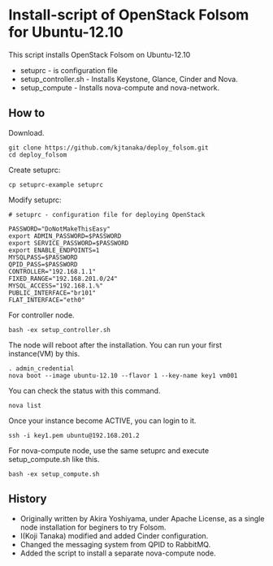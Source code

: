 Install-script of OpenStack Folsom for Ubuntu-12.10
======================================================

This script installs OpenStack Folsom on Ubuntu-12.10

* setuprc - is configuration file
* setup_controller.sh - Installs Keystone, Glance, Cinder and Nova.
* setup_compute - Installs nova-compute and nova-network.

How to
------
Download.
```
git clone https://github.com/kjtanaka/deploy_folsom.git
cd deploy_folsom
```

Create setuprc:
```
cp setuprc-example setuprc
```

Modify setuprc:
```
# setuprc - configuration file for deploying OpenStack

PASSWORD="DoNotMakeThisEasy"
export ADMIN_PASSWORD=$PASSWORD
export SERVICE_PASSWORD=$PASSWORD
export ENABLE_ENDPOINTS=1
MYSQLPASS=$PASSWORD
QPID_PASS=$PASSWORD
CONTROLLER="192.168.1.1"
FIXED_RANGE="192.168.201.0/24"
MYSQL_ACCESS="192.168.1.%"
PUBLIC_INTERFACE="br101"
FLAT_INTERFACE="eth0"
```

For controller node.
```
bash -ex setup_controller.sh
```
The node will reboot after the installation. You can run
your first instance(VM) by this.
```
. admin_credential
nova boot --image ubuntu-12.10 --flavor 1 --key-name key1 vm001
```
You can check the status with this command.
```
nova list
```
Once your instance become ACTIVE, you can login to it.
```
ssh -i key1.pem ubuntu@192.168.201.2
```

For nova-compute node, use the same setuprc and execute setup_compute.sh
like this.
```
bash -ex setup_compute.sh
```


History
--------------------------
* Originally written by Akira Yoshiyama, under Apache License,
as a single node installation for beginers to try Folsom.
* I(Koji Tanaka) modified and added Cinder configuration.
* Changed the messaging system from QPID to RabbitMQ.
* Added the script to install a separate nova-compute node.

